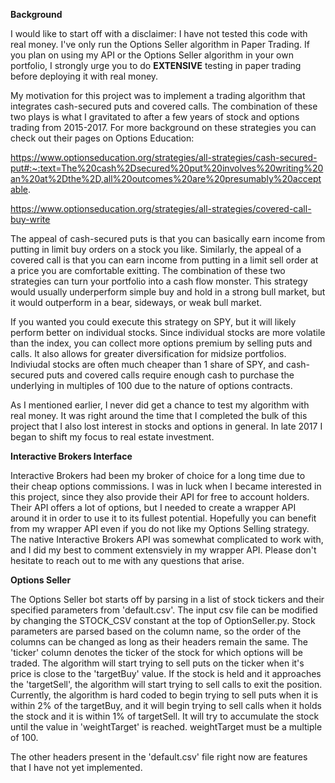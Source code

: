 **Background**

I would like to start off with a disclaimer: I have not tested this code with real money. I've only run the Options Seller algorithm in Paper Trading. If you plan on using my API or the Options Seller algorithm in your own portfolio, I strongly urge you to do **EXTENSIVE** testing in paper trading before deploying it with real money. 

My motivation for this project was to implement a trading algorithm that integrates cash-secured puts and covered calls. The combination of these two plays is what I gravitated to after a few years of stock and options trading from 2015-2017. For more background on these strategies you can check out their pages on Options Education:

https://www.optionseducation.org/strategies/all-strategies/cash-secured-put#:~:text=The%20cash%2Dsecured%20put%20involves%20writing%20an%20at%2Dthe%2D,all%20outcomes%20are%20presumably%20acceptable.

https://www.optionseducation.org/strategies/all-strategies/covered-call-buy-write

The appeal of cash-secured puts is that you can basically earn income from putting in limit buy orders on a stock you like. Similarly, the appeal of a covered call is that you can earn income from putting in a limit sell order at a price you are comfortable exitting. The combination of these two strategies can turn your portfolio into a cash flow monster. This strategy would usually underperform simple buy and hold in a strong bull market, but it would outperform in a bear, sideways, or weak bull market. 

If you wanted you could execute this strategy on SPY, but it will likely perform better on individual stocks. Since individual stocks are more volatile than the index, you can collect more options premium by selling puts and calls. It also allows for greater diversification for midsize portfolios. Indiviudal stocks are often much cheaper than 1 share of SPY, and cash-secured puts and covered calls require enough cash to purchase the underlying in multiples of 100 due to the nature of options contracts.

As I mentioned earlier, I never did get a chance to test my algorithm with real money. It was right around the time that I completed the bulk of this project that I also lost interest in stocks and options in general. In late 2017 I began to shift my focus to real estate investment.


**Interactive Brokers Interface**

Interactive Brokers had been my broker of choice for a long time due to their cheap options commissions. I was in luck when I became interested in this project, since they also provide their API for free to account holders. Their API offers a lot of options, but I needed to create a wrapper API around it in order to use it to its fullest potential. Hopefully you can benefit from my wrapper API even if you do not like my Options Selling strategy. The native Interactive Brokers API was somewhat complicated to work with, and I did my best to comment extensviely in my wrapper API. Please don't hesitate to reach out to me with any questions that arise.


**Options Seller**

The Options Seller bot starts off by parsing in a list of stock tickers and their specified parameters from 'default.csv'. The input csv file can be modified by changing the STOCK_CSV constant at the top of OptionSeller.py. Stock parameters are parsed based on the column name, so the order of the columns can be changed as long as their headers remain the same. The 'ticker' column denotes the ticker of the stock for which options will be traded. The algorithm will start trying to sell puts on the ticker when it's price is close to the 'targetBuy' value. If the stock is held and it approaches the 'targetSell', the algorithm will start trying to sell calls to exit the position. Currently, the algorithm is hard coded to begin trying to sell puts when it is within 2% of the targetBuy, and it will begin trying to sell calls when it holds the stock and it is within 1% of targetSell. It will try to accumulate the stock until the value in 'weightTarget' is reached. weightTarget must be a multiple of 100.

The other headers present in the 'default.csv' file right now are features that I have not yet implemented.

